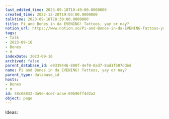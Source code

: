 ```yaml
---
last_edited_time: 2023-09-18T10:49:00.0000000
created_time: 2022-12-28T19:03:00.0000000
talktime: 2023-09-16T20:30:00.0000000
title: Pi and Bones in da EVENING! Tattoos, yay or nay?
notion_url: https://www.notion.so/Pi-and-Bones-in-da-EVENING-Tattoos-yay-or-nay-48c68832da9e4ce7acae09b96ff4d2a2
tags:
- Talk
- 2023-09-16
- Bones
- π
indexDate: 2023-09-16
archived: false
parent_database_id: e9339446-880f-4ef0-8ad7-8ad1f507dded
name: Pi and Bones in da EVENING! Tattoos, yay or nay?
parent_type: database_id
hosts:
- Bones
- π
id: 48c68832-da9e-4ce7-acae-09b96ff4d2a2
object: page
---
```


Ideas:
























